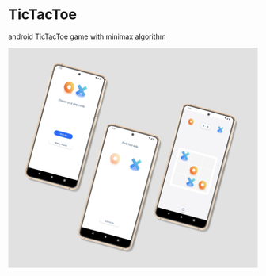 # TicTacToe
android TicTacToe game with minimax algorithm

![screen shot](https://github.com/rezaromiani/TicTacToe/blob/master/screen-shot.jpg?raw=true)
